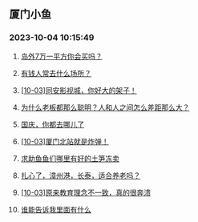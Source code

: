 ## 厦门小鱼 
### 2023-10-04 10:15:49

1. [岛外7万一平方你会买吗？](http://bbs.xmfish.com/read-htm-tid-18082417.html)

2. [有钱人常去什么场所？](http://bbs.xmfish.com/read-htm-tid-18082422.html)

3. [[10-03]同安影视城，你好大的架子！](http://bbs.xmfish.com/read-htm-tid-18082577.html)

4. [为什么老板都那么聪明？人和人之间怎么差距那么大？](http://bbs.xmfish.com/read-htm-tid-18082414.html)

5. [国庆，你都去哪儿了](http://bbs.xmfish.com/read-htm-tid-18082495.html)

6. [[10-03]厦门北站就是炸弹！](http://bbs.xmfish.com/read-htm-tid-18082590.html)

7. [求助鱼鱼们哪里有好的土笋冻卖](http://bbs.xmfish.com/read-htm-tid-18082388.html)

8. [扎心了，漳州港，长泰，适合养老吗？](http://bbs.xmfish.com/read-htm-tid-18082595.html)

9. [[10-03]原来教育理念不一致，真的很奔溃](http://bbs.xmfish.com/read-htm-tid-18082381.html)

10. [谁能告诉我里面有什么](http://bbs.xmfish.com/read-htm-tid-18082551.html)

